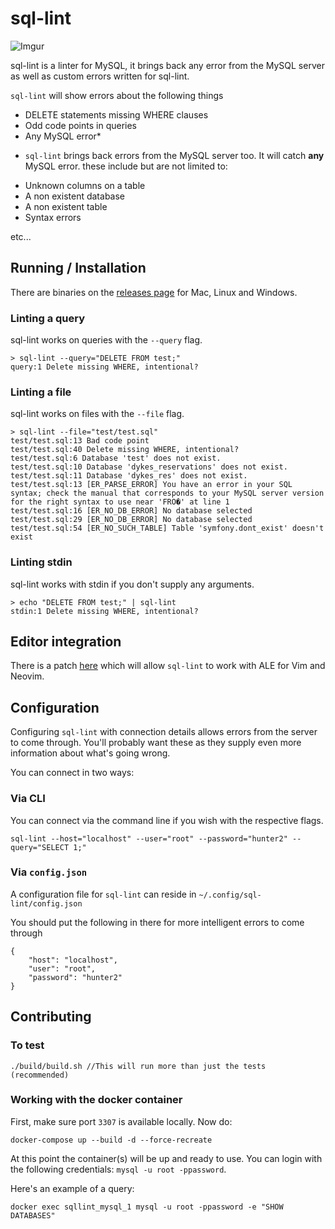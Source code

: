 # sql-lint  

![Imgur](https://i.imgur.com/Le90iGL.png)

sql-lint is a linter for MySQL, it brings back any error from the MySQL server
as well as custom errors written for sql-lint.

`sql-lint` will show errors about the following things

- DELETE statements missing WHERE clauses
- Odd code points in queries
- Any MySQL error*

* `sql-lint` brings back errors from the MySQL server too. It will catch **any** MySQL error.
these include but are not limited to:

- Unknown columns on a table 
- A non existent database
- A non existent table
- Syntax errors

etc...


## Running / Installation

There are binaries on the [releases page](https://github.com/joereynolds/sql-lint/releases) for Mac, Linux and Windows.

### Linting a query

sql-lint works on queries with the `--query` flag.

```
> sql-lint --query="DELETE FROM test;"
query:1 Delete missing WHERE, intentional?
```

### Linting a file  

sql-lint works on files with the `--file` flag.

```
> sql-lint --file="test/test.sql" 
test/test.sql:13 Bad code point
test/test.sql:40 Delete missing WHERE, intentional?
test/test.sql:6 Database 'test' does not exist.
test/test.sql:10 Database 'dykes_reservations' does not exist.
test/test.sql:11 Database 'dykes_res' does not exist.
test/test.sql:13 [ER_PARSE_ERROR] You have an error in your SQL syntax; check the manual that corresponds to your MySQL server version for the right syntax to use near 'FRO�' at line 1
test/test.sql:16 [ER_NO_DB_ERROR] No database selected
test/test.sql:29 [ER_NO_DB_ERROR] No database selected
test/test.sql:54 [ER_NO_SUCH_TABLE] Table 'symfony.dont_exist' doesn't exist
```

### Linting stdin

sql-lint works with stdin if you don't supply any arguments.


```
> echo "DELETE FROM test;" | sql-lint
stdin:1 Delete missing WHERE, intentional?
```

## Editor integration   

There is a patch [here](https://github.com/joereynolds/sql-lint/issues/30) which will allow `sql-lint` to work with ALE
for Vim and Neovim.

## Configuration

Configuring `sql-lint` with connection details allows errors from the server to come through.
You'll probably want these as they supply even more information about what's going wrong.

You can connect in two ways:

### Via CLI

You can connect via the command line if you wish with the respective flags.

```
sql-lint --host="localhost" --user="root" --password="hunter2" --query="SELECT 1;"
```

### Via `config.json`

A configuration file for `sql-lint` can reside in `~/.config/sql-lint/config.json`

You should put the following in there for more intelligent errors to come through

```
{
    "host": "localhost",
    "user": "root",
    "password": "hunter2"
}
```

## Contributing

### To test  

```
./build/build.sh //This will run more than just the tests (recommended)
```

### Working with the docker container

First, make sure port `3307` is available locally.
Now do:

```
docker-compose up --build -d --force-recreate
```

At this point the container(s) will be up and ready to use.
You can login with the following credentials: `mysql -u root -ppassword`.

Here's an example of a query:

```
docker exec sqllint_mysql_1 mysql -u root -ppassword -e "SHOW DATABASES"
```
